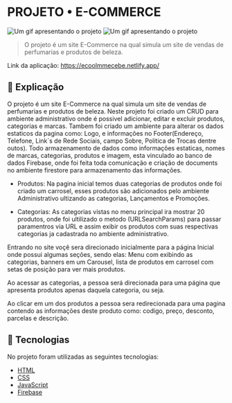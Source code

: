 # PROJETO • E-COMMERCE

<img src="./assets/img/2022-06-02-16-54-20.gif" alt="Um gif apresentando o projeto"/>
<img src="./assets/img/2022-06-02-16-57-35.gif" alt="Um gif apresentando o projeto"/>

>  O projeto é um site E-Commerce na qual simula um site de vendas de perfumarias e produtos de beleza.

Link da aplicação: https://ecoolmmecebe.netlify.app/ <br>

## :page_facing_up: Explicação

O projeto é um site E-Commerce na qual simula um site de vendas de perfumarias e produtos de beleza. Neste projeto foi criado um CRUD para ambiente administrativo onde é possivel adicionar, editar e excluir produtos, categorias e marcas.
Tambem foi criado um ambiente para alterar os dados estaticos da pagina como: Logo, e informações no Footer(Endereço, Telefone, Link´s de Rede Sociais, campo Sobre, Politica de Trocas dentre outos).
Todo armazenamento de dados como informações estaticas, nomes de marcas, categorias, produtos e imagem, esta vinculado ao banco de dados Firebase, onde foi feita toda comunicação e criação de documents no ambiente firestore para armazenamento das informações.

- Produtos: Na pagina inicial temos duas categorias de produtos onde foi criado um carrosel, esses produtos são adicionados pelo ambiente Administrativo ultizando as categorias, Lançamentos e Promoções.

- Categorias: As categorias vistas no menu principal ira mostrar 20 produtos, onde foi ultilizado o metodo (URLSearchParams) para passar paramentros via URL e assim exibir os produtos com suas respectivas categorias ja cadastrada no ambiente administrativo.

Entrando no site voçê sera direcionado inicialmente para a página Inicial onde possui algumas seções, sendo elas: Menu com exibindo as categorias, banners em um Carousel, lista de produtos em carrosel com setas de posição para ver mais produtos.

Ao acessar as categorias, a pessoa será direcionada para uma página que apresenta produtos apenas daquela categoria, ou seja.

Ao clicar em um dos produtos a pessoa sera redirecionada para uma pagina contendo as informações deste produto como: codigo, preço, desconto, parcelas e descrição. 


## :rocket: Tecnologias ##

No projeto foram utilizadas as seguintes tecnologias:

- [HTML](https://developer.mozilla.org/pt-BR/docs/Web/HTML)
- [CSS](https://developer.mozilla.org/pt-BR/docs/Web/CSS)
- [JavaScript](https://developer.mozilla.org/pt-BR/docs/Web/JavaScript)
- [Firebase](https://firebase.google.com/docs)

